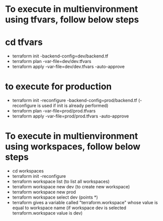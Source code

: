 # To execute in multienvironment using tfvars, follow below steps

# cd tfvars
* terraform init -backend-config=dev/backend.tf
* terraform plan -var-file=dev/dev.tfvars
* terraform apply -var-file=dev/dev.tfvars -auto-approve


# to execute for production 
* terraform init -reconfigure -backend-config=prod/backend.tf (-reconfigure is used if init is already performed)
* terraform plan -var-file=prod/prod.tfvars
* terraform apply -var-file=prod/prod.tfvars -auto-approve

# To execute in multienvironment using workspaces, follow below steps

* cd workspaces
* terraform init -reconfigure
* terraform workspace list (to list all workspaces)
* terraform workspace new dev (to create new workspace)
* terraform workspace new prod
* terraform workspace select dev (points *)
* terraform gives a variable called "terraform.workspace" whose value is equal to workspace name (if workspace dev is selected terraform.workspace value is dev)